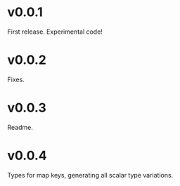 # v0.0.1

First release. Experimental code!

# v0.0.2

Fixes.

# v0.0.3

Readme.

# v0.0.4

Types for map keys, generating all scalar type variations.